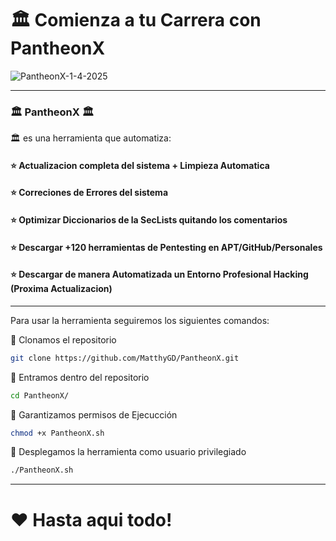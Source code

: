 # 🏛️ Comienza a tu Carrera con PantheonX

![PantheonX-1-4-2025](https://github.com/user-attachments/assets/aad3f954-5a54-46c7-95ef-8152f6f2ab77)

------------------------------------------------------------------------------------------------------------------------------------------------------------

### 🏛️ PantheonX 🏛️
🏛️ es una herramienta que automatiza:

#### ⭐ Actualizacion completa del sistema + Limpieza Automatica
#### ⭐ Correciones de Errores del sistema
#### ⭐ Optimizar Diccionarios de la SecLists quitando los comentarios
#### ⭐ Descargar +120 herramientas de Pentesting en APT/GitHub/Personales
#### ⭐ Descargar de manera Automatizada un Entorno Profesional Hacking (Proxima Actualizacion)

------------------------------------------------------------------------------------------------------------------------------------------------------------

Para usar la herramienta seguiremos los siguientes comandos:

🔴 Clonamos el repositorio

```bash
git clone https://github.com/MatthyGD/PantheonX.git
```

🔴 Entramos dentro del repositorio

```bash
cd PantheonX/
```

🔴 Garantizamos permisos de Ejecucción

```bash
chmod +x PantheonX.sh
```

🔴 Desplegamos la herramienta como usuario privilegiado

```bash
./PantheonX.sh
```

------------------------------------------------------------------------------------------------------------------------------------------------------------

# ❤️ Hasta aqui todo!
